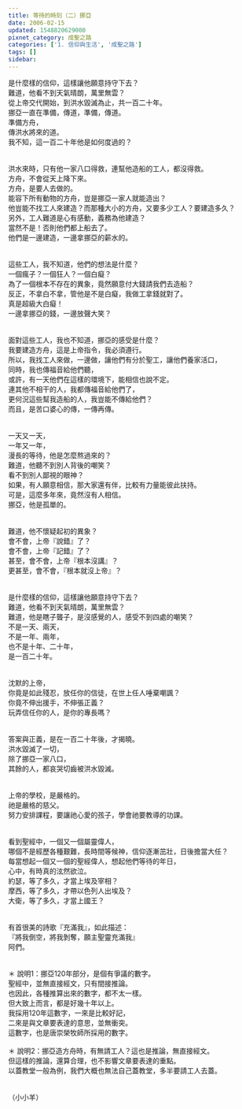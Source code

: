 ```yaml
---
title: 等待的時刻（二）挪亞
date: 2006-02-15
updated: 1548820629000
pixnet_category: 成聖之路
categories: ['1. 信仰與生活', '成聖之路']
tags: []
sidebar: 
---
```


<div>是什麼樣的信仰，這樣讓他願意持守下去？</div>
<div>難道，他看不到天氣晴朗，萬里無雲？</div>
<div>從上帝交代開始，到洪水毀滅為止，共一百二十年。</div>
<div>挪亞一直在準備，傳道，準備，傳道。</div>
<div>準備方舟，</div>
<div>傳洪水將來的道。</div>
<div>我不知，這一百二十年他是如何度過的？</div>
<div> </div>
<div> </div>
<div>洪水來時，只有他一家八口得救，連幫他造船的工人，都沒得救。</div>
<div>方舟，不會從天上降下來。</div>
<div>方舟，是要人去做的。</div>
<div>能容下所有動物的方舟，豈是挪亞一家人就能造出？</div>
<div>他豈能不找工人來建造？而那種大小的方舟，又要多少工人？要建造多久？</div>
<div>另外，工人難道是心有感動，義務為他建造？</div>
<div>當然不是！否則他們都上船去了。</div>
<div>他們是一邊建造，一邊拿挪亞的薪水的。</div>
<div> </div>
<div> </div>
<div>這些工人，我不知道，他們的想法是什麼？</div>
<div>一個瘋子？一個狂人？一個白癡？</div>
<div>為了一個根本不存在的異象，竟然願意付大錢請我們去造船？</div>
<div>反正，不拿白不拿，管他是不是白癡，我做工拿錢就對了。</div>
<div>真是超級大白癡！</div>
<div>一邊拿挪亞的錢，一邊放聲大笑？</div>
<div> </div>
<div> </div>
<div>面對這些工人，我也不知道，挪亞的感受是什麼？</div>
<div>我要建造方舟，這是上帝指令，我必須遵行。</div>
<div>所以，我找工人來做，一邊做，讓他們有分於聖工，讓他們養家活口，</div>
<div>同時，我也傳福音給他們聽，</div>
<div>或許，有一天他們在這樣的環境下，能相信也說不定。</div>
<div>連其他不相干的人，我都傳福音給他們了，</div>
<div>更何況這些幫我造船的人，我豈能不傳給他們？</div>
<div>而且，是苦口婆心的傳，一傳再傳。</div>
<div> </div>
<div> </div>
<div>一天又一天，</div>
<div>一年又一年，</div>
<div>漫長的等待，他是怎麼熬過來的？</div>
<div>難道，他聽不到別人背後的嘲笑？</div>
<div>看不到別人鄙視的眼神？</div>
<div>如果，有人願意相信，那大家還有伴，比較有力量能彼此扶持。</div>
<div>可是，這麼多年來，竟然沒有人相信。</div>
<div>挪亞，他是孤單的。</div>
<div> </div>
<div> </div>
<div>難道，他不懷疑起初的異象？</div>
<div>會不會，上帝『說錯』了？</div>
<div>會不會，上帝『記錯』了？</div>
<div>甚至，會不會，上帝『根本沒講』？</div>
<div>更甚至，會不會，『根本就沒上帝』？</div>
<div> </div>
<div> </div>
<div>是什麼樣的信仰，這樣讓他願意持守下去？</div>
<div>難道，他看不到天氣晴朗，萬里無雲？</div>
<div>難道，他是瞎子聾子，是沒感覺的人，感受不到四處的嘲笑？</div>
<div>不是一天、兩天，</div>
<div>不是一年、兩年，</div>
<div>也不是十年、二十年，</div>
<div>是一百二十年。</div>
<div> </div>
<div> </div>
<div>沈默的上帝，</div>
<div>你竟是如此殘忍，放任你的信徒，在世上任人唾棄嘲諷？</div>
<div>你竟不伸出援手，不伸張正義？</div>
<div>玩弄信任你的人，是你的專長嗎？</div>
<div> </div>
<div> </div>
<div>答案與正義，是在一百二十年後，才揭曉。</div>
<div>洪水毀滅了一切，</div>
<div>除了挪亞一家八口，</div>
<div>其餘的人，都哀哭切齒被洪水毀滅。</div>
<div> </div>
<div> </div>
<div>上帝的學校，是嚴格的。</div>
<div>祂是嚴格的慈父。</div>
<div>努力安排課程，要讓祂心愛的孩子，學會祂要教導的功課。</div>
<div> </div>
<div> </div>
<div>看到聖經中，一個又一個屬靈偉人，</div>
<div>哪個不是經歷各種艱難，長時間等候神，信仰逐漸茁壯，日後擔當大任？</div>
<div>每當想起一個又一個的聖經偉人，想起他們等待的年日，</div>
<div>心中，有時真的泫然欲泣。</div>
<div>約瑟，等了多久，才當上埃及宰相？</div>
<div>摩西，等了多久，才帶以色列人出埃及？</div>
<div>大衛，等了多久，才當上國王？</div>
<div> </div>
<div> </div>
<div>有首很美的詩歌『充滿我』，如此描述：</div>
<div>『將我倒空，將我剝奪，願主聖靈充滿我』</div>
<div>阿們。</div>
<div> </div>
<div> </div>
<div>＊<span style="white-space:pre"> </span>說明1：挪亞120年部分，是個有爭議的數字。</div>
<div>聖經中，並無直接經文，只有間接推論。</div>
<div>也因此，各種推算出來的數字，都不太一樣。</div>
<div>但大致上而言，都是好幾十年以上。</div>
<div>我採用120年這數字，一來是比較好記，</div>
<div>二來是與文章要表達的意思，並無衝突。</div>
<div>這數字，也是唐崇榮牧師所採用的數字。</div>
<div> </div>
<div>＊<span style="white-space:pre"> </span>說明2：挪亞造方舟時，有無請工人？這也是推論，無直接經文。</div>
<div>但這樣的推論，還算合理，也不影響文章要表達的重點。</div>
<div>以蓋教堂一般為例，我們大概也無法自己蓋教堂，多半要請工人去蓋。</div>
<div> </div>
<div> </div>
<div>（小小羊）</div>
